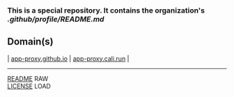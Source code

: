 
### This is a special repository. It contains the organization's _.github/profile/README.md_ 

Domain(s)
-
| <a href="https://app-proxy.github.io/.github/" target="_blank">app-proxy.github.io</a> | <a href="https://app-proxy.cali.run/" target="_blank">app-proxy.cali.run</a> |

---
<span style="align:right"> <a href="https://app-proxy.cali.run/README.md">README</a> RAW<br> <a href="https://app-proxy.cali.run/LICENSE">LICENSE</a> LOAD</span>
